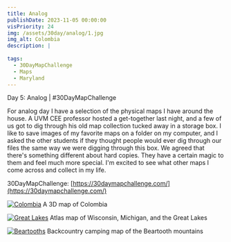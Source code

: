 ```yaml
---
title: Analog
publishDate: 2023-11-05 00:00:00
visPriority: 24
img: /assets/30day/analog/1.jpg
img_alt: Colombia
description: |
  
tags:
  - 30DayMapChallenge
  - Maps
  - Maryland
---
```


Day 5: Analog | #30DayMapChallenge

For analog day I have a selection of the physical maps I have around the house.  A UVM CEE professor hosted a get-together last night, and a few of us got to dig through his old map collection tucked away in a storage box.  I like to save images of my favorite maps on a folder on my computer, and I asked the other students if they thought people would ever dig through our files the same way we were digging through this box.  We agreed that there's something different about hard copies.  They have a certain magic to them and feel much more special.  I'm excited to see what other maps I come across and collect in my life.

30DayMapChallenge:  [https://30daymapchallenge.com/](https://30daymapchallenge.com/)

[![Colombia](/assets/30day/analog/1.jpg)](/assets/30day/analog/1.jpg)
A 3D map of Colombia

[![Great Lakes](/assets/30day/analog/2.jpg)](/assets/30day/analog/2.jpg)
Atlas map of Wisconsin, Michigan, and the Great Lakes

[![Beartooths](/assets/30day/analog/3.jpg)](/assets/30day/analog/3.jpg)
Backcountry camping map of the Beartooth mountains



 
